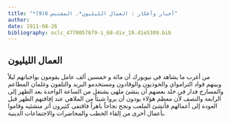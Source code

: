 ```yaml
---
title: "*أخبار وأفكار : العمال الليليون*. المقتبس 6(9)"
author: 
date: 1911-08-26
bibliography: oclc_4770057679-i_68-div_19.d1e5309.bib
---
```




##  العمال الليليون 


  من أغرب ما يشاهد في نيويورك أن  مائة  و  خمسين  ألف  عامل يقومون بواجباتهم ليلاً وبينهم قواد الترامواي والحوذيون والوقادون ومستخدمو البريد والتلفون وغلمان المطاعم والمسارح فدار في خلد بعضهم أن ينشئ ملهى يشتغل من الساعة الواحدة بعد الظهر إلى الرابعة والنصف لأن معظم هؤلاء يودون أن يروا شيئاً من الملاهي عند إفاقتهم الظهر قبل العودة إلى أعمالهم فأنشئ الملعب ونجح نجاحاً باهراً فاقتفى كثيرون أثر منشئيه وقاموا بأعمال أخرى من إلقاء الخطب والمحاضرات والاجتماعات الدينية. 
